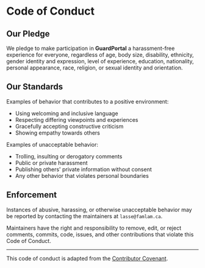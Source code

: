 # Code of Conduct

## Our Pledge

We pledge to make participation in **GuardPortal** a harassment-free experience
for everyone, regardless of age, body size, disability, ethnicity, gender
identity and expression, level of experience, education, nationality, personal
appearance, race, religion, or sexual identity and orientation.

## Our Standards

Examples of behavior that contributes to a positive environment:

- Using welcoming and inclusive language
- Respecting differing viewpoints and experiences
- Gracefully accepting constructive criticism
- Showing empathy towards others

Examples of unacceptable behavior:

- Trolling, insulting or derogatory comments
- Public or private harassment
- Publishing others' private information without consent
- Any other behavior that violates personal boundaries

## Enforcement

Instances of abusive, harassing, or otherwise unacceptable behavior may be
reported by contacting the maintainers at `lasse@famlam.ca`.

Maintainers have the right and responsibility to remove, edit, or reject
comments, commits, code, issues, and other contributions that violate this Code
of Conduct.

---

This code of conduct is adapted from the
[Contributor Covenant](https://www.contributor-covenant.org).
